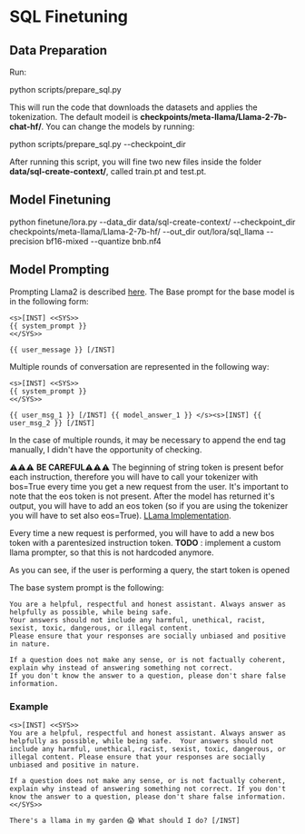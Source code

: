 
# SQL Finetuning

## Data Preparation

Run:

  

python scripts/prepare_sql.py

This will run the code that downloads the datasets and applies the tokenization. The default modeil is **checkpoints/meta-llama/Llama-2-7b-chat-hf/**. You can change the models by running:

  

python scripts/prepare_sql.py --checkpoint_dir <PATH-OF-YOUR-MODEL>

After running this script, you will fine two new files inside the folder **data/sql-create-context/**, called train.pt and test.pt.

## Model Finetuning

  

python finetune/lora.py --data_dir data/sql-create-context/ --checkpoint_dir checkpoints/meta-llama/Llama-2-7b-hf/ --out_dir out/lora/sql_llama --precision bf16-mixed --quantize bnb.nf4

  

## Model Prompting

Prompting Llama2 is described [here](https://huggingface.co/blog/llama2#how-to-prompt-llama-2). The Base prompt for the base model is in the following form:
```
<s>[INST] <<SYS>>
{{ system_prompt }}
<</SYS>>

{{ user_message }} [/INST]
```
Multiple rounds of conversation are represented in the following way:
```
<s>[INST] <<SYS>>
{{ system_prompt }}
<</SYS>>

{{ user_msg_1 }} [/INST] {{ model_answer_1 }} </s><s>[INST] {{ user_msg_2 }} [/INST]
```
In the case of multiple rounds, it may be necessary to append the end tag manually, I didn't have the opportunity of checking. 

⚠️⚠️⚠️ **BE CAREFUL**⚠️⚠️⚠️
The beginning of string token is present befor each instruction, therefore you will have to call your tokenizer with bos=True every time you get  a new request from the user. 
It's important to note that the eos token is not present. After the model has returned it's output, you will have to add an eos token (so if you are using the tokenizer you will have to set also eos=True).
[LLama Implementation](https://github.com/facebookresearch/llama/blob/main/llama/generation.py#L212).

Every time a new request is performed, you will have to add a new bos token with a parentesized instruction token.
**TODO** : implement a custom llama prompter, so that this is not hardcoded anymore.


As you can see, if the user is performing a query, the start token is opened

The base system prompt is the following:

	You are a helpful, respectful and honest assistant. Always answer as helpfully as possible, while being safe. 
	Your answers should not include any harmful, unethical, racist, sexist, toxic, dangerous, or illegal content.
	Please ensure that your responses are socially unbiased and positive in nature.

	If a question does not make any sense, or is not factually coherent, explain why instead of answering something not correct.
	If you don't know the answer to a question, please don't share false information.

### Example
```
<s>[INST] <<SYS>>
You are a helpful, respectful and honest assistant. Always answer as helpfully as possible, while being safe.  Your answers should not include any harmful, unethical, racist, sexist, toxic, dangerous, or illegal content. Please ensure that your responses are socially unbiased and positive in nature.

If a question does not make any sense, or is not factually coherent, explain why instead of answering something not correct. If you don't know the answer to a question, please don't share false information.
<</SYS>>

There's a llama in my garden 😱 What should I do? [/INST]
```
